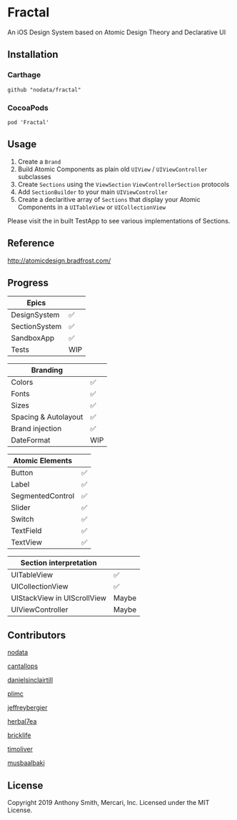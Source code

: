 # Fractal

An iOS Design System based on Atomic Design Theory and Declarative UI

## Installation

### Carthage

```
github "nodata/fractal"
```

### CocoaPods

```
pod 'Fractal'
```

## Usage

1. Create a `Brand` 
2. Build Atomic Components as plain old `UIView` / `UIViewController` subclasses
3. Create `Sections` using the `ViewSection` `ViewControllerSection` protocols
4. Add `SectionBuilder` to your main `UIViewController`
5. Create a declaritive array of `Sections` that display your Atomic Components in a `UITableView` or `UICollectionView`

Please visit the in built TestApp to see various implementations of Sections.

## Reference
http://atomicdesign.bradfrost.com/

## Progress
| Epics | |
----|---- 
| DesignSystem | ✅ |
| SectionSystem | ✅ |
| SandboxApp | ✅ |
| Tests | WIP |

| Branding | |
----|---- 
| Colors | ✅ |
| Fonts | ✅ |
| Sizes | ✅ |
| Spacing & Autolayout | ✅ |
| Brand injection | ✅ |
| DateFormat | WIP |

| Atomic Elements |  |
----|---- 
| Button | ✅ |
| Label | ✅ |
| SegmentedControl | ✅ |
| Slider | ✅ |
| Switch | ✅ |
| TextField | ✅ |
| TextView | ✅ |

| Section interpretation | |
----|---- 
| UITableView | ✅ |
| UICollectionView | ✅ |
| UIStackView in UIScrollView | Maybe |
| UIViewController | Maybe |

## Contributors

[nodata](https://github.com/nodata)

[cantallops](https://github.com/cantallops)

[danielsinclairtill](https://github.com/danielsinclairtill)

[plimc](https://github.com/plimc)

[jeffreybergier](https://github.com/jeffreybergier)

[herbal7ea](https://github.com/herbal7ea)

[bricklife](https://github.com/bricklife)

[timoliver](https://github.com/timoliver)

[musbaalbaki](https://github.com/musbaalbaki)

## License

Copyright 2019 Anthony Smith, Mercari, Inc. Licensed under the MIT License. 
